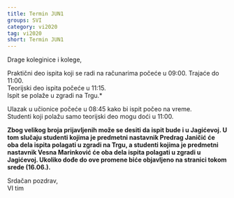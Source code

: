 ```yaml
---
title: Termin JUN1
groups: SVI
category: vi2020
tag: vi2020
short: Termin JUN1
---
```


Drage koleginice i kolege,  

Praktični deo ispita koji se radi na računarima počeće u 09:00. Trajaće do 11:00.  
Teorijski deo ispita počeće u 11:15.  
Ispit se polaže u zgradi na Trgu.* 

Ulazak u učionice počeće u 08:45 kako bi ispit počeo na vreme.  
Studenti koji polažu samo teorijski deo mogu doći u 11:00.

**Zbog velikog broja prijavljenih može se desiti da ispit bude i u Jagićevoj. U tom slučaju studenti kojima je predmetni nastavnik Predrag Janičić će
oba dela ispita polagati u zgradi na Trgu, a studenti kojima je predmetni nastavnik Vesna Marinković će oba dela ispita polagati u zgradi u Jagićevoj. 
Ukoliko dođe do ove promene biće objavljeno na stranici tokom srede (16.06.).**

Srdačan pozdrav,  
VI tim

